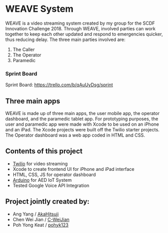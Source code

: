 # WEAVE System
WEAVE is a video streaming system created by my group for the SCDF Innovation Challenge 2018. Through WEAVE, involved parties can work together to keep each other updated and respond to emergencies quicker, thus reducing delay. The three main parties involved are:
1. The Caller
2. The Operator
3. Paramedic

### Sprint Board
Sprint Board: https://trello.com/b/qAuUyDsg/sprint

## Three main apps
WEAVE is made up of three main apps, the user mobile app, the operator dashboard, and the paramedic tablet app. For prototyping purposes, the user and paramedic app were made with Xcode to be used on an iPhone and an iPad. The Xcode projects were built off the Twilio starter projects. The Operator dashboard was a web app coded in HTML and CSS.

## Contents of this project
- [Twilio](https://www.twilio.com/) for video streaming
- Xcode to create frontend UI for iPhone and iPad interface
- HTML, CSS, JS for operator dashboard
- [Arduino](https://www.arduino.cc/) for AED IoT System
- Tested Google Voice API Integration


## Project jointly created by:
- Ang Yang / [AkaHitsuji](https://github.com/AkaHitsuji)
- Chen Wei Jian / [C-WeiJian](https://github.com/C-WeiJian)
- Poh Yong Keat / [pohyk123](https://github.com/pohyk123)
